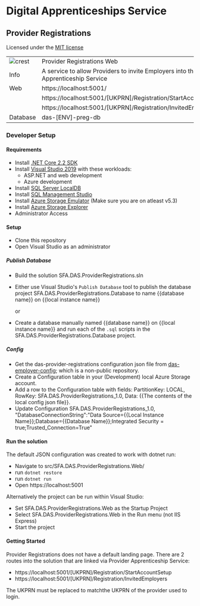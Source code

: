 # Digital Apprenticeships Service

## Provider Registrations

Licensed under the [MIT license](https://github.com/SkillsFundingAgency/das-assessor-service/blob/master/LICENSE.txt)

|               |               |
| ------------- | ------------- |
|![crest](https://assets.publishing.service.gov.uk/government/assets/crests/org_crest_27px-916806dcf065e7273830577de490d5c7c42f36ddec83e907efe62086785f24fb.png)|Provider Registrations Web|
| Info     | A service to allow Providers to invite Employers into the Apprenticeship Service |
| Web      | https://localhost:5001/  |
|          | https://localhost:5001/[UKPRN]/Registration/StartAccountSetup  |
|          | https://localhost:5001/[UKPRN]/Registration/InvitedEmployers   |
| Database | das-[ENV]-preg-db  |

### Developer Setup

#### Requirements

- Install [.NET Core 2.2 SDK](https://www.microsoft.com/net/download)
- Install [Visual Studio 2019](https://www.visualstudio.com/downloads/) with these workloads:
    - ASP.NET and web development
    - Azure development
- Install [SQL Server LocalDB](https://docs.microsoft.com/en-us/sql/database-engine/configure-windows/sql-server-express-localdb)
- Install [SQL Management Studio](https://docs.microsoft.com/en-us/sql/ssms/download-sql-server-management-studio-ssms)
- Install [Azure Storage Emulator](https://go.microsoft.com/fwlink/?linkid=717179&clcid=0x409) (Make sure you are on atleast v5.3)
- Install [Azure Storage Explorer](http://storageexplorer.com/) 
- Administrator Access

#### Setup

- Clone this repository
- Open Visual Studio as an administrator

##### Publish Database

- Build the solution SFA.DAS.ProviderRegistrations.sln
- Either use Visual Studio's `Publish Database` tool to publish the database project SFA.DAS.ProviderRegistrations.Database to name {{database name}} on {{local instance name}}

	or

- Create a database manually named {{database name}} on {{local instance name}} and run each of the `.sql` scripts in the SFA.DAS.ProviderRegistrations.Database project.

##### Config

- Get the das-provider-registrations configuration json file from [das-employer-config](https://github.com/SkillsFundingAgency/das-employer-config/blob/master/das-provider-registrations/SFA.DAS.ProviderRegistrations.json); which is a non-public repository.
- Create a Configuration table in your (Development) local Azure Storage account.
- Add a row to the Configuration table with fields: PartitionKey: LOCAL, RowKey: SFA.DAS.ProviderRegistrations_1.0, Data: {{The contents of the local config json file}}.
- Update Configuration SFA.DAS.ProviderRegistrations_1.0, "DatabaseConnectionString":"Data Source={{Local Instance Name}};Database={{Database Name}};Integrated Security = true;Trusted_Connection=True"

#### Run the solution

The default JSON configuration was created to work with dotnet run:

- Navigate to src/SFA.DAS.ProviderRegistrations.Web/
- run `dotnet restore`
- run `dotnet run`
- Open https://localhost:5001

Alternatively the project can be run within Visual Studio:

- Set SFA.DAS.ProviderRegistrations.Web as the Startup Project
- Select SFA.DAS.ProviderRegistrations.Web in the Run menu (not IIS Express)
- Start the project

#### Getting Started

Provider Registrations does not have a default landing page. There are 2 routes into the solution that are linked via Provider Apprenticeship Service:

- https://localhost:5001/[UKPRN]/Registration/StartAccountSetup 
- https://localhost:5001/[UKPRN]/Registration/InvitedEmployers

The UKPRN must be replaced to matchthe UKPRN of the provider used to login.
